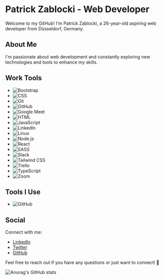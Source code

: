 # Patrick Zablocki - Web Developer

Welcome to my GitHub! I'm Patrick Zablocki, a 26-year-old aspiring web developer from Düsseldorf, Germany.

## About Me

I'm passionate about web development and constantly exploring new technologies and tools to enhance my skills.

## Work Tools

- ![Bootstrap](GitHub/Bootstrap.png)
- ![CSS](GitHub/CSS.png)
- ![Git](GitHub/Git.png)
- ![GitHub](GitHub/GitHub.png)
- ![Google Meet](GitHub/Google_Meet.png)
- ![HTML](GitHub/HTML.png)
- ![JavaScript](GitHub/JS.svg)
- ![LinkedIn](GitHub/LinkedIn.webp)
- ![Linux](GitHub/Linux.png)
- ![Node.js](GitHub/Node.js.png)
- ![React](GitHub/React.png)
- ![SASS](GitHub/SASS.png)
- ![Slack](GitHub/Slack.png)
- ![Tailwind CSS](GitHub/Tailwind.png)
- ![Trello](GitHub/Trello.jpg)
- ![TypeScript](GitHub/Typescript.png)
- ![Zoom](GitHub/Zoom.png)

## Tools I Use

- ![GitHub](GitHub/GitHub.png)

## Social

Connect with me:

- [LinkedIn](https://www.linkedin.com/in/patrickzablocki/)
- [Twitter](https://twitter.com/patrickzablocki)
- [GitHub](https://github.com/patrickzablocki)

Feel free to reach out if you have any questions or just want to connect! 🚀



![Anurag's GitHub stats](https://github-readme-stats.vercel.app/api?username=PatrickZablocki&theme=midnight-purple)

